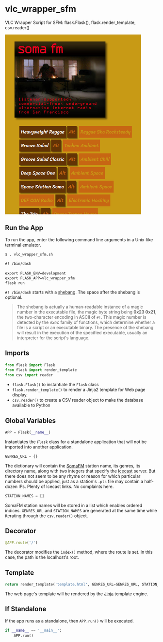 # vlc_wrapper_sfm
VLC Wrapper Script for SFM: flask.Flask(), flask.render_template, csv.reader()

![screen capture](screen_capture.png)

## Run the App

To run the app, enter the following command line arguments in a Unix-like terminal emulator.

```shell
$ . vlc_wrapper_sfm.sh
```

```shell
#! /bin/dash

export FLASK_ENV=development
export FLASK_APP=vlc_wrapper_sfm
flask run
```

`#! /bin/dash` starts with a [shebang](https://en.wikipedia.org/wiki/Shebang_(Unix)#Magic_number). The space after the shebang is optional.

>The shebang is actually a human-readable instance of a magic number in the executable file, the magic byte string being **0x23 0x21**, the two-character encoding in ASCII of `#!`. This magic number is detected by the _exec_ family of functions, which determine whether a file is a script or an executable binary. The presence of the shebang will result in the execution of the specified executable, usually an interpreter for the script's language.

## Imports

```python
from flask import Flask
from flask import render_template
from csv import reader
```

- `flask.Flask()` to instantiate the `Flask` class
- `flask.render_template()` to render a Jinja2 template for Web page display.
- `csv.reader()` to create a CSV reader object to make the database available to Python

## Global Variables

```python
APP = Flask(__name__)
```

Instantiates the `Flask` class for a standalone application that will not be imported into another application.

```python
GENRES_URL = {}
```

The dictionary will contain the [SomaFM](http://somafm.com/) station name, its genres, its directory name, along with two integers that specify the [Icecast](http://icecast.org/) server. But there does not seem to be any rhyme or reason for which particular numbers should be applied, just as a station's `.pls` file may contain a half-dozen IPs. Plenty of Icecast links. No complaints here.

```python
STATION_NAMES = []
```

SomaFM station names will be stored in a list which enables ordered indices. `GENRES_URL` and `STATION_NAMES` are generated at the same time while iterating through the `csv.reader()` object.

## Decorator

```python
@APP.route('/')
```

The decorator modifies the `index()` method, where the route is set. In this case, the path is the localhost's root.

## Template

```python
return render_template('template.html', GENRES_URL=GENRES_URL, STATION_NAMES=STATION_NAMES)
```

The web page's template will be rendered by the [Jinja](https://palletsprojects.com/p/jinja/) template engine.

## If Standalone

If the app runs as a standalone, then `APP.run()` will be executed.

```python
if __name__ == '__main__':
    APP.run()
```
